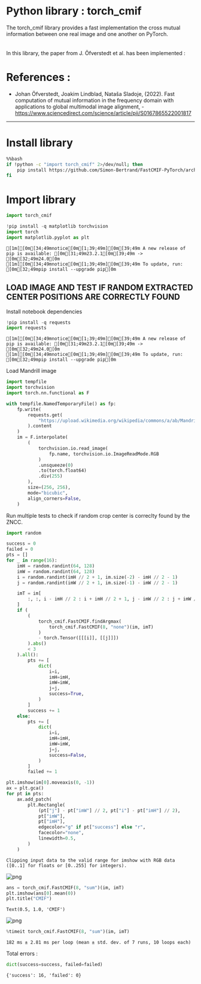 # Python library : torch_cmif

The torch_cmif library provides a fast implementation the cross mutual information between one real image and one another on PyTorch.
<br />
<br />
<br />
In this library, the paper from J. Öfverstedt et al. has been implemented :
<br />


# References :

- Johan Öfverstedt, Joakim Lindblad, Nataša Sladoje, (2022). Fast computation of mutual information in the frequency domain with applications to global multimodal image alignment, - https://www.sciencedirect.com/science/article/pii/S0167865522001817


<hr />


# Install library



```bash
%%bash
if !python -c "import torch_cmif" 2>/dev/null; then
    pip install https://github.com/Simon-Bertrand/FastCMIF-PyTorch/archive/main.zip
fi
```

# Import library



```python
import torch_cmif
```


```python
!pip install -q matplotlib torchvision
import torch
import matplotlib.pyplot as plt
```

    
    [1m[[0m[34;49mnotice[0m[1;39;49m][0m[39;49m A new release of pip is available: [0m[31;49m23.2.1[0m[39;49m -> [0m[32;49m24.0[0m
    [1m[[0m[34;49mnotice[0m[1;39;49m][0m[39;49m To update, run: [0m[32;49mpip install --upgrade pip[0m


## LOAD IMAGE AND TEST IF RANDOM EXTRACTED CENTER POSITIONS ARE CORRECTLY FOUND


Install notebook dependencies



```python
!pip install -q requests
import requests
```

    
    [1m[[0m[34;49mnotice[0m[1;39;49m][0m[39;49m A new release of pip is available: [0m[31;49m23.2.1[0m[39;49m -> [0m[32;49m24.0[0m
    [1m[[0m[34;49mnotice[0m[1;39;49m][0m[39;49m To update, run: [0m[32;49mpip install --upgrade pip[0m


Load Mandrill image



```python
import tempfile
import torchvision
import torch.nn.functional as F

with tempfile.NamedTemporaryFile() as fp:
    fp.write(
        requests.get(
            "https://upload.wikimedia.org/wikipedia/commons/a/ab/Mandrill-k-means.png"
        ).content
    )
    im = F.interpolate(
        (
            torchvision.io.read_image(
                fp.name, torchvision.io.ImageReadMode.RGB
            )
            .unsqueeze(0)
            .to(torch.float64)
            .div(255)
        ),
        size=(256, 256),
        mode="bicubic",
        align_corners=False,
    )
```

Run multiple tests to check if random crop center is correclty found by the ZNCC.



```python
import random

success = 0
failed = 0
pts = []
for _ in range(16):
    imH = random.randint(64, 128)
    imW = random.randint(64, 128)
    i = random.randint(imH // 2 + 1, im.size(-2) - imH // 2 - 1)
    j = random.randint(imW // 2 + 1, im.size(-1) - imW // 2 - 1)

    imT = im[
        :, :, i - imH // 2 : i + imH // 2 + 1, j - imW // 2 : j + imW // 2 + 1
    ]
    if (
        (
            torch_cmif.FastCMIF.findArgmax(
                torch_cmif.FastCMIF(8, "none")(im, imT)
            )
            - torch.Tensor([[[i]], [[j]]])
        ).abs()
        < 3
    ).all():
        pts += [
            dict(
                i=i,
                imH=imH,
                imW=imW,
                j=j,
                success=True,
            )
        ]
        success += 1
    else:
        pts += [
            dict(
                i=i,
                imH=imH,
                imW=imW,
                j=j,
                success=False,
            )
        ]
        failed += 1

plt.imshow(im[0].moveaxis(0, -1))
ax = plt.gca()
for pt in pts:
    ax.add_patch(
        plt.Rectangle(
            (pt["j"] - pt["imW"] // 2, pt["i"] - pt["imH"] // 2),
            pt["imW"],
            pt["imH"],
            edgecolor="g" if pt["success"] else "r",
            facecolor="none",
            linewidth=0.5,
        )
    )
```

    Clipping input data to the valid range for imshow with RGB data ([0..1] for floats or [0..255] for integers).



    
![png](figs/README_14_1.png)
    



```python
ans = torch_cmif.FastCMIF(8, "sum")(im, imT)
plt.imshow(ans[0].mean(0))
plt.title("CMIF")
```




    Text(0.5, 1.0, 'CMIF')




    
![png](figs/README_15_1.png)
    



```python
%timeit torch_cmif.FastCMIF(8, "sum")(im, imT)
```

    182 ms ± 2.81 ms per loop (mean ± std. dev. of 7 runs, 10 loops each)


Total errors :



```python
dict(success=success, failed=failed)
```




    {'success': 16, 'failed': 0}




```python

```
